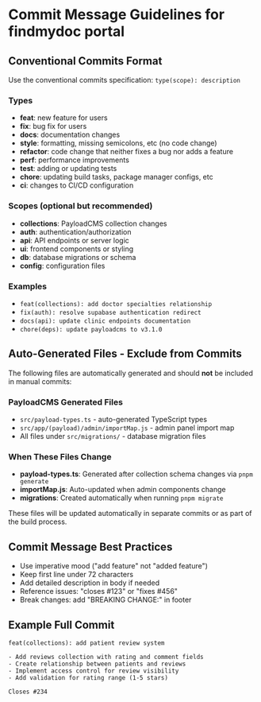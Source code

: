 # Commit Message Guidelines for findmydoc portal

## Conventional Commits Format
Use the conventional commits specification: `type(scope): description`

### Types
- **feat**: new feature for users
- **fix**: bug fix for users
- **docs**: documentation changes
- **style**: formatting, missing semicolons, etc (no code change)
- **refactor**: code change that neither fixes a bug nor adds a feature
- **perf**: performance improvements
- **test**: adding or updating tests
- **chore**: updating build tasks, package manager configs, etc
- **ci**: changes to CI/CD configuration

### Scopes (optional but recommended)
- **collections**: PayloadCMS collection changes
- **auth**: authentication/authorization
- **api**: API endpoints or server logic
- **ui**: frontend components or styling
- **db**: database migrations or schema
- **config**: configuration files

### Examples
- `feat(collections): add doctor specialties relationship`
- `fix(auth): resolve supabase authentication redirect`
- `docs(api): update clinic endpoints documentation`
- `chore(deps): update payloadcms to v3.1.0`

## Auto-Generated Files - Exclude from Commits
The following files are automatically generated and should **not** be included in manual commits:

### PayloadCMS Generated Files
- `src/payload-types.ts` - auto-generated TypeScript types
- `src/app/(payload)/admin/importMap.js` - admin panel import map
- All files under `src/migrations/` - database migration files

### When These Files Change
- **payload-types.ts**: Generated after collection schema changes via `pnpm generate`
- **importMap.js**: Auto-updated when admin components change
- **migrations**: Created automatically when running `pnpm migrate`

These files will be updated automatically in separate commits or as part of the build process.

## Commit Message Best Practices
- Use imperative mood ("add feature" not "added feature")
- Keep first line under 72 characters
- Add detailed description in body if needed
- Reference issues: "closes #123" or "fixes #456"
- Break changes: add "BREAKING CHANGE:" in footer

## Example Full Commit
```
feat(collections): add patient review system

- Add reviews collection with rating and comment fields
- Create relationship between patients and reviews
- Implement access control for review visibility
- Add validation for rating range (1-5 stars)

Closes #234
```
